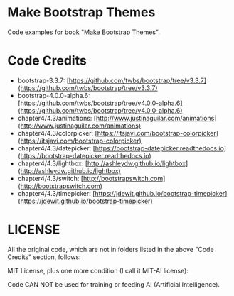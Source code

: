 # Make Bootstrap Themes

Code examples for book "Make Bootstrap Themes".


# Code Credits
* bootstrap-3.3.7: [https://github.com/twbs/bootstrap/tree/v3.3.7](https://github.com/twbs/bootstrap/tree/v3.3.7)
* bootstrap-4.0.0-alpha.6: [https://github.com/twbs/bootstrap/tree/v4.0.0-alpha.6](https://github.com/twbs/bootstrap/tree/v4.0.0-alpha.6)
* chapter4/4.3/animations: [http://www.justinaguilar.com/animations](http://www.justinaguilar.com/animations)
* chapter4/4.3/colorpicker: [https://itsjavi.com/bootstrap-colorpicker](https://itsjavi.com/bootstrap-colorpicker)
* chapter4/4.3/datepicker: [https://bootstrap-datepicker.readthedocs.io](https://bootstrap-datepicker.readthedocs.io)
* chapter4/4.3/lightbox: [http://ashleydw.github.io/lightbox](http://ashleydw.github.io/lightbox)
* chapter4/4.3/switch: [http://bootstrapswitch.com](http://bootstrapswitch.com)
* chapter4/4.3/timepicker: [https://jdewit.github.io/bootstrap-timepicker](https://jdewit.github.io/bootstrap-timepicker)


# LICENSE

All the original code, which are not in folders listed in the above "Code Credits" section, follows:

MIT License, plus one more condition (I call it MIT-AI license):

Code CAN NOT be used for training or feeding AI (Artificial Intelligence).
